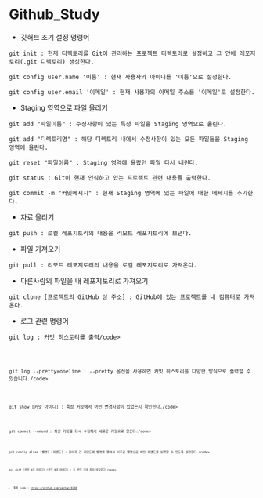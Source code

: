 # Github_Study

* 깃허브 초기 설정 명령어
<pre><code>git init : 현재 디렉토리를 Git이 관리하는 프로젝트 디렉토리로 설정하고 그 안에 레포지토리(.git 디렉토리) 생성한다.</code></pre>
<pre><code>git config user.name '이름' : 현재 사용자의 아이디를 '이름'으로 설정한다.</code></pre>
<pre><code>git config user.email '이메일' : 현재 사용자의 이메일 주소를 '이메일'로 설정한다.</code></pre>

* Staging 영역으로 파일 올리기
<pre><code>git add "파일이름" : 수정사항이 있는 특정 파일을 Staging 영역으로 올린다.</code></pre>
<pre><code>git add "디렉토리명" : 해당 디렉토리 내에서 수정사항이 있는 모든 파일들을 Staging 영역에 올린다.</code></pre>
<pre><code>git reset "파일이름" : Staging 영역에 올렸던 파일 다시 내린다.</code></pre>
<pre><code>git status : Git이 현재 인식하고 있는 프로젝트 관련 내용들 출력한다.</code></pre>
<pre><code>git commit -m "커밋메시지" : 현재 Staging 영역에 있는 파일에 대한 메세지를 추가한다.</code></pre>

* 자료 올리기
<pre><code>git push : 로컬 레포지토리의 내용을 리모트 레포지토리에 보낸다.</code></pre>

* 파일 가져오기
<pre><code>git pull : 리모트 레포지토리의 내용을 로컬 레포지토리로 가져온다.</code></pre>

* 다른사람의 파일을 내 레포지토리로 가져오기
<pre><code>git clone [프로젝트의 GitHub 상 주소] : GitHub에 있는 프로젝트를 내 컴퓨터로 가져온다.</code></pre>

* 로그 관련 명령어
<pre><code>git log : 커밋 히스토리를 출력/code></pre>
<pre><code>git log --pretty=oneline : --pretty 옵션을 사용하면 커밋 히스토리를 다양한 방식으로 출력할 수 있습니다./code></pre>
<pre><code>git show [커밋 아이디] : 특정 커밋에서 어떤 변경사항이 있었는지 확인한다./code></pre>
<pre><code>git commit --amend : 최신 커밋을 다시 수정해서 새로운 커밋으로 만든다./code></pre>
<pre><code>git config alias.[별명] [커맨드] : 길이가 긴 커맨드에 별명을 붙여서 이후로 별명으로 해당 커맨드를 실행할 수 있도록 설정한다./code></pre>
<pre><code>git diff [커밋 A의 아이디] [커밋 B의 아이디] : 두 커밋 간의 차이 비교한다./code></pre>

* 출처 link : <https://github.com/yechan-9208>
